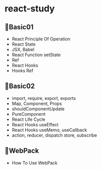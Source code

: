 # react-study


## 📂Basic01
- React Principle Of Operation
- React State
- JSX, Babel
- React Function setState
- Ref
- React Hooks
- Hooks Ref

## 📂Basic02
- import, require, export, exports
- Map, Component, Props
- shouldComponentUpdate
- PureComponent
- React Life Cycle
- React Hooks useEffect
- React Hooks useMemo, useCallback
- action, reducer, dispatch store, subscribe

## 📂WebPack
- How To Use WebPack

